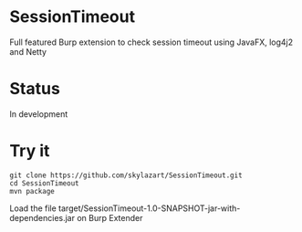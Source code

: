 # SessionTimeout
Full featured Burp extension to check session timeout using JavaFX, log4j2 and Netty

# Status

In development

# Try it

```
git clone https://github.com/skylazart/SessionTimeout.git
cd SessionTimeout
mvn package
```

Load the file target/SessionTimeout-1.0-SNAPSHOT-jar-with-dependencies.jar on Burp Extender
